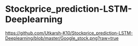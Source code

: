 # Stockprice_prediction-LSTM-Deeplearning

https://github.com/Utkarsh-K10/Stockprice_prediction-LSTM-Deeplearning/blob/master/Google_stock.png?raw=true

